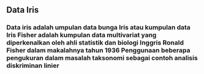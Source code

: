 ## Data Iris 

### Data iris adalah umpulan data bunga Iris atau kumpulan data Iris Fisher adalah kumpulan data multivariat yang diperkenalkan oleh ahli statistik dan biologi Inggris Ronald Fisher dalam makalahnya tahun 1936 Penggunaan beberapa pengukuran dalam masalah taksonomi sebagai contoh analisis diskriminan linier
